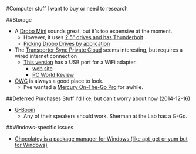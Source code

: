 #Computer stuff I want to buy or need to research

##Storage
-  A [Drobo Mini](http://www.amazon.com/Drobo-4-bay-Storage-Array-Thunderbolt/dp/B008MH1KHA/ref=sr_1_4?s=pc&ie=UTF8&qid=1414955346&sr=1-4&keywords=drobo) sounds great, but it's too expensive at the moment. 
    -  However, it uses [2.5" drives and has Thunderbolt](http://drobo.wpengine.netdna-cdn.com/downloads/products/0520_DroboMini_DS.pdf)
    +  [Picking Drobo Drives by application](http://www.drobo.com/storage-products/choose-drive/)
-  The [Transporter Sync Private Cloud](http://www.amazon.com/Drobo-CTP1D99US1R-Transporter-Private-Cloud/dp/B00G23HHXM/ref=pd_sim_pc_2?ie=UTF8&refRID=0F9GHVX34KN88HJB421Q) seems interesting, but requires a wired internet connection
    +  [This version](http://www.amazon.com/Drobo-CTR1D99US1R-Transporter-Private-Cloud/dp/B00BFNJ2NW) has a USB port for a WiFi adapter.
        *  [web site](http://www.filetransporter.com/transporters/for-individuals/)
        *  [PC World Review](http://www.pcworld.com/article/2155460/connected-data-transporter-review-sync-is-its-secret-sauce.html)
-  [OWC](https://eshop.macsales.com/shop/firewire/) is always a good place to look.
    +  I've wanted a [Mercury On-The-Go Pro](https://eshop.macsales.com/shop/firewire/on-the-go) for awhile.

##Deferred Purchases
Stuff I'd like, but can't worry about now (2014-12-16)

-  [G-Boom](http://gprojectgear.com/products/g-boom)
    +  Any of their speakers should work. Sherman at the Lab has a G-Go.

##Windows-specific issues
-  [Chocolatey is a package manager for Windows (like apt-get or yum but for Windows)](https://chocolatey.org)
